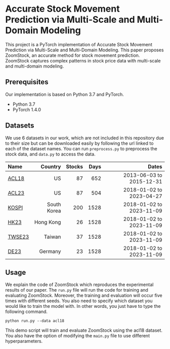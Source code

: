 # Accurate Stock Movement Prediction via Multi-Scale and Multi-Domain Modeling

This project is a PyTorch implementation of Accurate Stock Movement Prediction via Multi-Scale and Multi-Domain Modeling. 
This paper proposes ZoomStock, an accurate method for stock movement prediction. ZoomStock captures complex patterns in stock price data with multi-scale and multi-domain modeling.

## Prerequisites

Our implementation is based on Python 3.7 and PyTorch.

- Python 3.7
- PyTorch 1.4.0

## Datasets

We use 6 datasets in our work, which are not included in this repository due to
their size but can be downloaded easily by following the url linked to each of the dataset names. You can run
`preprocess.py` to preprocess the stock data, and `data.py` to access the data.

|Name    | Country|  Stocks|     Days|Dates|
|:-------|------:|------:|---------:|-------:|
|[ACL18](https://github.com/fulifeng/Adv-ALSTM)      |  US| 87|   652|      2013-06-03 to 2015-12-31|
|[ACL23](https://github.com/anonymous231129/ZoomStock) |    US| 87|    504|       2018-01-02 to 2023-04-27|
|[KOSPI](https://github.com/anonymous231129/ZoomStock)   |    South Korea|  200|     1528|       2018-01-02 to 2023-11-09|
|[HK23](https://github.com/anonymous231129/ZoomStock)    |  Hong Kong| 26|   1528|      2018-01-02 to 2023-11-09|
|[TWSE23](https://github.com/anonymous231129/ZoomStock)  |  Taiwan| 37|   1528|      2018-01-02 to 2023-11-09|
|[DE23](https://github.com/anonymous231129/ZoomStock)|  Germany| 23|    1528|       2018-01-02 to 2023-11-09|

## Usage

We explain the code of ZoomStock which reproduces the experimental results of our paper. The `run.py` file will run the code for training and evaluating ZoomStock. Moreover, the training and evaluation will occur five times with different seeds. You also need to specify which dataset you would like to train the model with. In other words, you just have to type the following command.

```
python run.py --data acl18
```

This demo script will train and evaluate ZoomStock using the acl18 dataset. You also have the option of modifying the `main.py` file to use different hyperparameters.